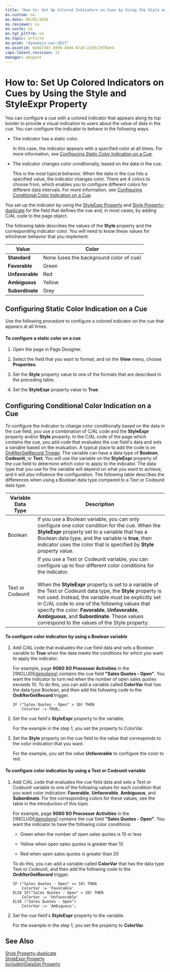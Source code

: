 ```yaml
---
title: "How to: Set Up Colored Indicators on Cues by Using the Style and StyleExpr Property"
ms.custom: na
ms.date: 06/05/2016
ms.reviewer: na
ms.suite: na
ms.tgt_pltfrm: na
ms.topic: article
ms-prod: "dynamics-nav-2017"
ms.assetid: 6e6b736f-49d0-48d4-87a0-22ddc70784e4
caps.latest.revision: 11
manager: edupont
---
```

# How to: Set Up Colored Indicators on Cues by Using the Style and StyleExpr Property
You can configure a cue with a colored indicator that appears along its top border to provide a visual indication to users about the value of data in the cue. You can configure the indicator to behave in the following ways.  
  
-   The indicator has a static color.  
  
     In this case, the indicator appears with a specified color at all times. For more information, see [Configuring Static Color Indication on a Cue](How%20to:%20Set%20Up%20Colored%20Indicators%20on%20Cues%20by%20Using%20the%20Style%20and%20StyleExpr%20Property.md#StaticColor).  
  
-   The indicator changes color conditionally, based on the data in the cue.  
  
     This is the most typical behavior. When the data in the cue hits a specified value, the indicator changes color. There are 4 colors to choose from, which enables you to configure different colors for different data intervals. For more information, see [Configuring Conditional Color Indication on a Cue](How%20to:%20Set%20Up%20Colored%20Indicators%20on%20Cues%20by%20Using%20the%20Style%20and%20StyleExpr%20Property.md#ConditionColor).  
  
 You set up the indicator by using the [StyleExpr Property](StyleExpr-Property.md) and [Style Property\-duplicate](Style-Property-duplicate.md) for the field that defines the cue and, in most cases, by adding C/AL code to the page object.  
  
 The following table describes the values of the **Style** property and the corresponding indicator color. You will need to know these values for whichever behavior that you implement.  
  
|Value|Color|  
|-----------|-----------|  
|**Standard**|None \(uses the background color of cue\)|  
|**Favorable**|Green|  
|**Unfavorable**|Red|  
|**Ambiguous**|Yellow|  
|**Subordinate**|Grey|  
  
##  <a name="StaticColor"></a> Configuring Static Color Indication on a Cue  
 Use the following procedure to configure a colored indicator on the cue that appears at all times.  
  
#### To configure a static color on a cue  
  
1.  Open the page in Page Designer.  
  
2.  Select the field that you want to format, and on the **View** menu, choose **Properties**.  
  
3.  Set the **Style** property value to one of the formats that are described in the preceding table.  
  
4.  Set the **StyleExpr** property value to **True**.  
  
##  <a name="ConditionColor"></a> Configuring Conditional Color Indication on a Cue  
 To configure the indicator to change color conditionally based on the data in the cue field, you use a combination of C/AL code and the **StyleExpr** property and\/or **Style** property. In the C/AL code of the page which contains the cue, you add code that evaluates the cue field's data and sets a variable based on the evaluation. A typical place to add the code is on [OnAfterGetRecord Trigger](OnAfterGetRecord-Trigger.md). The variable can have a data type of **Boolean**, **Codeunit**, or **Text**. You will use the variable on the **StyleExpr** property of the cue field to determine which color to apply to the indicator. The data type that you use for the variable will depend on what you want to achieve, and it will also influence the configuration. The following table describes the differences when using a Boolean data type compared to a Text or Codeunit data type.  
  
|Variable Data Type|Description|  
|------------------------|-----------------|  
|Boolean|If you use a Boolean variable, you can only configure one color condition for the cue. When the **StyleExpr** property set to a variable that has a Boolean data type, and the variable is **true**, then indicator uses the color that is specified by **Style** property value.|  
|Text or Codeunit|If you use a Text or Codeunit variable, you can configure up to four different color conditions for the indicator.<br /><br /> When the **StyleExpr** property is set to a variable of the Text or Codeunit data type, the **Style** property is not used. Instead, the variable must be explicitly set in C/AL code to one of the following values that specify the color: **Favorable**, **Unfavorable**, **Ambiguous**, and **Subordinate**. These values correspond to the values of the Style property.|  
  
#### To configure color indication by using a Boolean variable  
  
1.  Add C/AL code that evaluates the cue field data and sets a Boolean variable to **True** when the data meets the conditions for which you want to apply the indicator.  
  
     For example, page **9060 SO Processor Activities** in the [!INCLUDE[demolong](includes/demolong_md.md)] contains the cue field **"Sales Quotes \- Open"**. You want the indicator to turn red when the number of open sales quotes exceeds 10. To do this, you can add a variable called **ColorVar** that has the data type Boolean, and then add the following code to the **OnAfterGetRecord** trigger.  
  
    ```  
    IF ("Sales Quotes - Open" > 10) THEN  
        ColorVar := TRUE;  
    ```  
  
2.  Set the cue field's **StyleExpr** property to the variable.  
  
     For the example in the step 1, you set the property to ColorVar.  
  
3.  Set the **Style** property on the cue field to the value that corresponds to the color indication that you want.  
  
     For the example, you set the value **Unfavorable** to configure the color to red.  
  
#### To configure color indication by using a Text or Codeunit variable  
  
1.  Add C/AL code that evaluates the cue field data and sets a Text or Codeunit variable to one of the following values for each condition that you want color indication: **Favorable**, **Unfavorable**, **Ambiguous**, and **Subordinate**. For the corresponding colors for these values, see the table in the introduction of this topic  
  
     For example, page **9060 SO Processor Activities** in the [!INCLUDE[demolong](includes/demolong_md.md)] contains the cue field **"Sales Quotes \- Open"**. You want the indicator to have the following color conditions:  
  
    -   Green when the number of open sales quotes is 10 or less  
  
    -   Yellow when open sales quotes is greater than 10  
  
    -   Red when open sales quotes is greater than 20  
  
     To do this, you can add a variable called **ColorVar** that has the data type Text or Codeunit, and then add the following code to the **OnAfterGetRecord** trigger.  
  
    ```  
    IF ("Sales Quotes - Open" <= 10) THEN  
        ColorVar := 'Favorable'  
    ELSE IF("Sales Quotes - Open" > 20) THEN  
        ColorVar := 'Unfavorable'  
    ELSE ("Sales Quotes - Open")  
        ColorVar := 'Ambiguous';  
    ```  
  
2.  Set the cue field's **StyleExpr** property to the variable.  
  
     For the example in the step 1, you set the property to **ColorVar**.  
  
## See Also  
 [Style Property\-duplicate](Style-Property-duplicate.md)   
 [StyleExpr Property](StyleExpr-Property.md)   
 [IncludeInDataSet Property](IncludeInDataSet-Property.md)